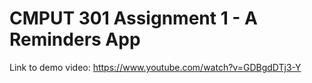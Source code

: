 # CMPUT 301 Assignment 1 - A Reminders App

Link to demo video: https://www.youtube.com/watch?v=GDBgdDTj3-Y

